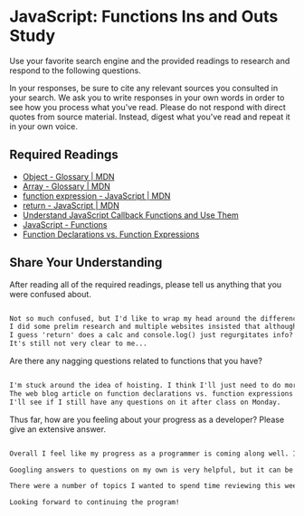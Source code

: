 # JavaScript: Functions Ins and Outs Study

Use your favorite search engine and the provided readings to research and
respond to the following questions.

In your responses, be sure to cite any relevant sources you consulted in your
search. We ask you to write responses in your own words in order to see how you
process what you've read. Please do not respond with direct quotes from source
material. Instead, digest what you've read and repeat it in your own voice.

## Required Readings

-   [Object - Glossary | MDN](https://developer.mozilla.org/en-US/docs/Glossary/Object)
-   [Array - Glossary | MDN](https://developer.mozilla.org/en-US/docs/Glossary/Array)
-   [function expression - JavaScript | MDN](https://developer.mozilla.org/en-US/docs/Web/JavaScript/Reference/Operators/function)
-   [return - JavaScript | MDN](https://developer.mozilla.org/en-US/docs/Web/JavaScript/Reference/Statements/return)
-   [Understand JavaScript Callback Functions and Use Them](http://javascriptissexy.com/understand-javascript-callback-functions-and-use-them)
-   [JavaScript - Functions](http://www.quirksmode.org/js/function.html)
-   [Function Declarations vs. Function Expressions](https://javascriptweblog.wordpress.com/2010/07/06/function-declarations-vs-function-expressions)

## Share Your Understanding

After reading all of the required readings, please tell us anything that you
were confused about.

```md

Not so much confused, but I'd like to wrap my head around the difference between console.log() and return.
I did some prelim research and multiple websites insisted that although similar, they do very different things.
I guess 'return' does a calc and console.log() just regurgitates info?
It's still not very clear to me...

```

Are there any nagging questions related to functions that you have?

```md

I'm stuck around the idea of hoisting. I think I'll just need to do more reading into it.
The web blog article on function declarations vs. function expressions had the 4 quiz examples, which I wasn't able to get.
I'll see if I still have any questions on it after class on Monday.


```

Thus far, how are you feeling about your progress as a developer? Please give an
extensive answer.

```md

Overall I feel like my progress as a programmer is coming along well. It's tough to remember that I've really only got about a weeks worth of programming knowledge and that I can't learn it all in one sitting. I'm still very optimistic and excited to learn as much as I can. Even though there are definitely times where I feel lost and not sure where to start, there are plenty of resources to help and I'm able to feel comfortable placing a bookmark on a topic for reviewing later.

Googling answers to questions on my own is very helpful, but it can be little bit daunting at the same time since the more I know, the more doors it opens for even more questions to be asked. But there is just not enough time to know it all! That's a frame of mind that I still have trouble adopting -- I know I'll need to come to terms that I'll never be able to know all there is about JS. And that's OK.

There were a number of topics I wanted to spend time reviewing this weekend and I'm very happy with the progress I've made. I was able to complete some of the labs and practices which I wasn't able to complete in class. I feel good about making objects and functions and feel like I understand constructors and prototypes pretty well. I could still use some extra practice on building some of the more mathematical functions (ifs, word counting, etc. )but otherwise I feel like I have a good grasp on the basics.

Looking forward to continuing the program!

```
